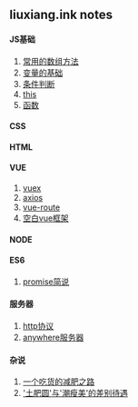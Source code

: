 ## liuxiang.ink notes
#### JS基础
1. [常用的数组方法]()
2. [变量的基础]()
3. [条件判断]()
4. [this]()
5. [函数]()
#### CSS
#### HTML
#### VUE
1. [vuex]()
2. [axios]()
3. [vue-route]()
4. [空白vue框架]()
#### NODE
#### ES6
1. [promise简说]()
#### 服务器
1. [http协议]()
2. [anywhere服务器](https://github.com/liuxiang112/liuxiang_ink-notes/blob/master/doc/anywhere_service.md)
#### 杂说
1. [一个吃货的减肥之路]()
2. ['土肥圆'与'潮瘦美'的差别待遇]()
